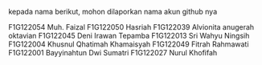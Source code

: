kepada nama berikut, mohon dilaporkan nama akun github nya

F1G122054	Muh. Faizal
F1G122050	Hasriah
F1G122039	Alvionita
anugerah oktavian
F1G122045	Deni Irawan Tepamba
F1G122013	Sri Wahyu Ningsih
F1G122004	Khusnul Qhatimah Khamaisyah
F1G122049	Fitrah Rahmawati
F1G122001	Bayyinahtun Dwi Sumatri
F1G122027	Nurul Khofifah